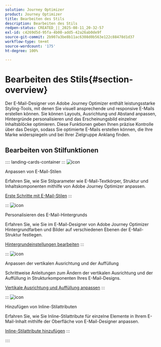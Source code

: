 ```yaml
---
solution: Journey Optimizer
product: Journey Optimizer
title: Bearbeiten des Stils
description: Bearbeiten des Stils
redpen-status: CREATED_||_2025-08-11_20-32-57
exl-id: c4269d5d-95fa-4b00-add5-42a26ab0de9f
source-git-commit: 2b907a3be8b11ac6308d0b563e122c88478d1d37
workflow-type: tm+mt
source-wordcount: '175'
ht-degree: 100%

---
```


# Bearbeiten des Stils{#section-overview}

Der E-Mail-Designer von Adobe Journey Optimizer enthält leistungsstarke Styling-Tools, mit denen Sie visuell ansprechende und responsive E-Mails erstellen können. Sie können Layouts, Ausrichtung und Abstand anpassen, Hintergründe personalisieren und das Erscheinungsbild einzelner Inhaltsblöcke optimieren. Diese Funktionen geben Ihnen präzise Kontrolle über das Design, sodass Sie optimierte E-Mails erstellen können, die Ihre Marke widerspiegeln und bei Ihrer Zielgruppe Anklang finden.

## Bearbeiten von Stilfunktionen

:::: landing-cards-container
:::
![icon](https://cdn.experienceleague.adobe.com/icons/circle-play.svg?lang=de)

Anpassen von E-Mail-Stilen

Erfahren Sie, wie Sie Stilparameter wie E-Mail-Textkörper, Struktur und Inhaltskomponenten mithilfe von Adobe Journey Optimizer anpassen.

[Erste Schritte mit E-Mail-Stilen](../using/email/get-started-email-style.md)
:::

:::
![icon](https://cdn.experienceleague.adobe.com/icons/bullseye.svg)

Personalisieren des E-Mail-Hintergrunds

Erfahren Sie, wie Sie im E-Mail-Designer von Adobe Journey Optimizer Hintergrundfarben und Bilder auf verschiedenen Ebenen der E-Mail-Struktur festlegen.

[Hintergrundeinstellungen bearbeiten](../using/email/backgrounds.md)
:::

:::
![icon](https://cdn.experienceleague.adobe.com/icons/list-check.svg?lang=de)

Anpassen der vertikalen Ausrichtung und der Auffüllung

Schrittweise Anleitungen zum Ändern der vertikalen Ausrichtung und der Auffüllung in Strukturkomponenten Ihres E-Mail-Designs.

[Vertikale Ausrichtung und Auffüllung anpassen](../using/email/alignment-and-padding.md)
:::

:::
![icon](https://cdn.experienceleague.adobe.com/icons/code-branch.svg?lang=de)

Hinzufügen von Inline-Stilattributen

Erfahren Sie, wie Sie Inline-Stilattribute für einzelne Elemente in Ihrem E-Mail-Inhalt mithilfe der Oberfläche von E-Mail-Designer anpassen.

[Inline-Stilattribute hinzufügen](../using/email/inline-styling.md)
:::

::::
